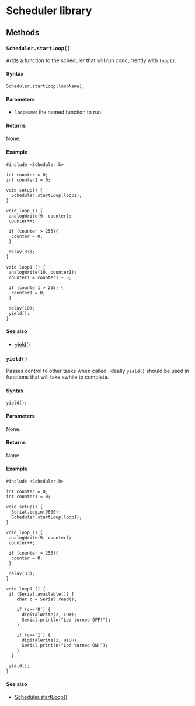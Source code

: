 # Scheduler library

## Methods

### `Scheduler.startLoop()`

Adds a function to the scheduler that will run concurrently with `loop()`.

#### Syntax 

```
Scheduler.startLoop(loopName);
```

#### Parameters

* `loopName`: the named function to run.

#### Returns

None.

#### Example

```
#include <Scheduler.h>

int counter = 0;
int counter1 = 0;

void setup() {
  Scheduler.startLoop(loop1);
}

void loop () {
 analogWrite(9, counter);
 counter++;

 if (counter > 255){
  counter = 0;
 }

 delay(33);
}

void loop1 () {
 analogWrite(10, counter1);
 counter1 = counter1 + 5;

 if (counter1 > 255) {
  counter1 = 0;
 }

 delay(10);
 yield();
}
```

#### See also

* [yield()](#yield)

### `yield()`

Passes control to other tasks when called. Ideally `yield()` should be used in functions that will take awhile to complete.

#### Syntax 

```
yield();
```

#### Parameters

None.

#### Returns

None.

#### Example

```
#include <Scheduler.h>

int counter = 0;
int counter1 = 0;

void setup() {
  Serial.begin(9600);
  Scheduler.startLoop(loop1);
}

void loop () {
 analogWrite(9, counter);
 counter++;

 if (counter > 255){
  counter = 0;
 }

 delay(33);
}

void loop1 () {
 if (Serial.available()) {
    char c = Serial.read();

    if (c=='0') {
      digitalWrite(2, LOW);
      Serial.println("Led turned OFF!");
    }

    if (c=='1') {
      digitalWrite(2, HIGH);
      Serial.println("Led turned ON!");
    }
  }

 yield();
}
```

#### See also

* [Scheduler.startLoop()](#schedulerstartloop)